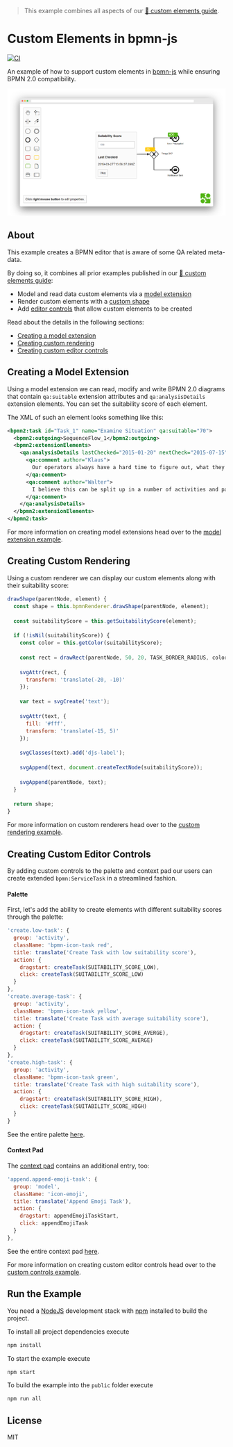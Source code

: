 > This example combines all aspects of our [:notebook: custom elements guide](https://github.com/bpmn-io/bpmn-js-examples/tree/master/custom-elements).


# Custom Elements in bpmn-js

[![CI](https://github.com/bpmn-io/bpmn-js-example-custom-elements/workflows/CI/badge.svg)](https://github.com/bpmn-io/bpmn-js-example-custom-elements/actions?query=workflow%3ACI)

An example of how to support custom elements in [bpmn-js](https://github.com/bpmn-io/bpmn-js) while ensuring BPMN 2.0 compatibility.

![Screenshot](docs/screenshot.png)


## About

This example creates a BPMN editor that is aware of some QA related meta-data. 

By doing so, it combines all prior examples published in our [:notebook: custom elements guide](https://github.com/bpmn-io/bpmn-js-examples/tree/master/custom-elements):

* Model and read data custom elements via a [model extension](https://github.com/bpmn-io/bpmn-js-example-model-extension)
* Render custom elements with a [custom shape](https://github.com/bpmn-io/bpmn-js-example-custom-rendering)
* Add [editor controls](https://github.com/bpmn-io/bpmn-js-example-custom-controls) that allow custom elements to be created

Read about the details in the following sections:

* [Creating a model extension](#creating-a-model-extension)
* [Creating custom rendering](#creating-custom-rendering)
* [Creating custom editor controls](#creating-custom-editor-controls)


## Creating a Model Extension

Using a model extension we can read, modify and write BPMN 2.0 diagrams that contain `qa:suitable` extension attributes and `qa:analysisDetails` extension elements. You can set the suitability score of each element.

The XML of such an element looks something like this:

```xml
<bpmn2:task id="Task_1" name="Examine Situation" qa:suitable="70">
  <bpmn2:outgoing>SequenceFlow_1</bpmn2:outgoing>
  <bpmn2:extensionElements>
    <qa:analysisDetails lastChecked="2015-01-20" nextCheck="2015-07-15">
      <qa:comment author="Klaus">
        Our operators always have a hard time to figure out, what they need to do here.
      </qa:comment>
      <qa:comment author="Walter">
        I believe this can be split up in a number of activities and partly automated.
      </qa:comment>
    </qa:analysisDetails>
  </bpmn2:extensionElements>
</bpmn2:task>
```

For more information on creating model extensions head over to the [model extension example](https://github.com/bpmn-io/bpmn-js-example-model-extension).


## Creating Custom Rendering

Using a custom renderer we can display our custom elements along with their suitability score:

```javascript
drawShape(parentNode, element) {
  const shape = this.bpmnRenderer.drawShape(parentNode, element);

  const suitabilityScore = this.getSuitabilityScore(element);

  if (!isNil(suitabilityScore)) {
    const color = this.getColor(suitabilityScore);

    const rect = drawRect(parentNode, 50, 20, TASK_BORDER_RADIUS, color);

    svgAttr(rect, {
      transform: 'translate(-20, -10)'
    });

    var text = svgCreate('text'); 

    svgAttr(text, {
      fill: '#fff',
      transform: 'translate(-15, 5)'
    });

    svgClasses(text).add('djs-label'); 
  
    svgAppend(text, document.createTextNode(suitabilityScore)); 
  
    svgAppend(parentNode, text);
  }

  return shape;
}
```

For more information on custom renderers head over to the [custom rendering example](https://github.com/bpmn-io/bpmn-js-example-custom-rendering).


## Creating Custom Editor Controls

By adding custom controls to the palette and context pad our users can create extended `bpmn:ServiceTask` in a streamlined fashion.

#### Palette

First, let's add the ability to create elements with different suitability scores through the palette:

```javascript
'create.low-task': {
  group: 'activity',
  className: 'bpmn-icon-task red',
  title: translate('Create Task with low suitability score'),
  action: {
    dragstart: createTask(SUITABILITY_SCORE_LOW),
    click: createTask(SUITABILITY_SCORE_LOW)
  }
},
'create.average-task': {
  group: 'activity',
  className: 'bpmn-icon-task yellow',
  title: translate('Create Task with average suitability score'),
  action: {
    dragstart: createTask(SUITABILITY_SCORE_AVERGE),
    click: createTask(SUITABILITY_SCORE_AVERGE)
  }
},
'create.high-task': {
  group: 'activity',
  className: 'bpmn-icon-task green',
  title: translate('Create Task with high suitability score'),
  action: {
    dragstart: createTask(SUITABILITY_SCORE_HIGH),
    click: createTask(SUITABILITY_SCORE_HIGH)
  }
}
```

See the entire palette [here](app/custom/CustomPalette.js).

#### Context Pad

The [context pad](./app/emoji/EmojiContextPadProvider.js) contains an additional entry, too:

```javascript
'append.append-emoji-task': {
  group: 'model',
  className: 'icon-emoji',
  title: translate('Append Emoji Task'),
  action: {
    dragstart: appendEmojiTaskStart,
    click: appendEmojiTask
  }
},
```

See the entire context pad [here](app/custom/CustomContextPad.js).

For more information on creating custom editor controls head over to the [custom controls example](https://github.com/bpmn-io/bpmn-js-example-custom-controls).


## Run the Example

You need a [NodeJS](http://nodejs.org) development stack with [npm](https://npmjs.org) installed to build the project.

To install all project dependencies execute

```sh
npm install
```

To start the example execute

```sh
npm start
```

To build the example into the `public` folder execute

```sh
npm run all
```


## License

MIT
